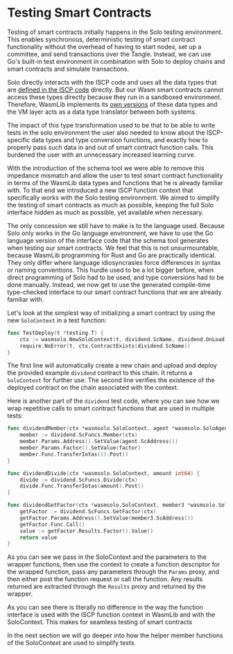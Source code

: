 # Testing Smart Contracts

Testing of smart contracts initially happens in the Solo testing environment. This enables
synchronous, deterministic testing of smart contract functionality without the overhead of
having to start nodes, set up a committee, and send transactions over the Tangle. Instead,
we can use Go's built-in test environment in combination with Solo to deploy chains and
smart contracts and simulate transactions.

Solo directly interacts with the ISCP code and uses all the data types that are
[defined in the ISCP code](https://github.com/iotaledger/wasp/blob/develop/documentation/docs/misc/coretypes.md)
directly. But our Wasm smart contracts cannot access these types directly because they run
in a sandboxed environment. Therefore, WasmLib implements its
[own versions](types.mdx) of these data types and the VM layer acts as a data type
translator between both systems.

The impact of this type transformation used to be that to be able to write tests in the
solo environment the user also needed to know about the ISCP-specific data types and type
conversion functions, and exactly how to properly pass such data in and out of smart
contract function calls. This burdened the user with an unnecessary increased learning
curve.

With the introduction of the schema tool we were able to remove this impedance mismatch
and allow the user to test smart contract functionality in terms of the WasmLib data types
and functions that he is already familiar with. To that end we introduced a new ISCP
function context that specifically works with the Solo testing environment. We aimed to
simplify the testing of smart contracts as much as possible, keeping the full Solo
interface hidden as much as possible, yet available when necessary.

The only concession we still have to make is to the language used. Because Solo only works
in the Go language environment, we have to use the Go language version of the interface
code that the schema tool generates when testing our smart contracts. We feel that this is
not unsurmountable, because WasmLib programming for Rust and Go are practically identical.
They only differ where language idiosyncrasies force differences in syntax or naming
conventions. This hurdle used to be a lot bigger before, when direct programming of Solo
had to be used, and type conversions had to be done manually. Instead, we now get to use
the generated compile-time type-checked interface to our smart contract functions that we
are already familiar with.

Let's look at the simplest way of initializing a smart contract by using the new
`SoloContext` in a test function:

```go
func TestDeploy(t *testing.T) {
    ctx := wasmsolo.NewSoloContext(t, dividend.ScName, dividend.OnLoad)
    require.NoError(t, ctx.ContractExists(dividend.ScName))
}
```

The first line will automatically create a new chain and upload and deploy the provided
example `dividend` contract to this chain. It returns a `SoloContext` for further use. The
second line verifies the existence of the deployed contract on the chain associated with
the context.

Here is another part of the `dividend` test code, where you can see how we wrap repetitive
calls to smart contract functions that are used in multiple tests:

```go
func dividendMember(ctx *wasmsolo.SoloContext, agent *wasmsolo.SoloAgent, factor int64) {
    member := dividend.ScFuncs.Member(ctx)
    member.Params.Address().SetValue(agent.ScAddress())
    member.Params.Factor().SetValue(factor)
    member.Func.TransferIotas(1).Post()
}

func dividendDivide(ctx *wasmsolo.SoloContext, amount int64) {
    divide := dividend.ScFuncs.Divide(ctx)
    divide.Func.TransferIotas(amount).Post()
}

func dividendGetFactor(ctx *wasmsolo.SoloContext, member3 *wasmsolo.SoloAgent) int64 {
    getFactor := dividend.ScFuncs.GetFactor(ctx)
    getFactor.Params.Address().SetValue(member3.ScAddress())
    getFactor.Func.Call()
    value := getFactor.Results.Factor().Value()
    return value
}
```

As you can see we pass in the SoloContext and the parameters to the wrapper functions,
then use the context to create a function descriptor for the wrapped function, pass any
parameters through the `Params` proxy, and then either post the function request or call
the function. Any results returned are extracted through the `Results` proxy and returned
by the wrapper.

As you can see there is literally no difference in the way the function interface is used
with the ISCP function context in WasmLib and with the SoloContext. This makes for
seamless testing of smart contracts

In the next section we will go deeper into how the helper member functions of the
SoloContext are used to simplify tests.
